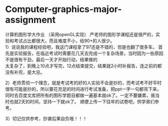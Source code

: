 # Computer-graphics-major-assignment
计算机图形学大作业
（采用openGL实现）
严老师的图形学课程还是很严的，实验和考试占比都很大，而且难度不小，给90+的人很少。  
1）说说我的课程经验吧，我这门课程拿了97还是不错的，但是也翻了很多车。
首先是实验报告，在临近考试时需要花几天去完成一个复杂场景，当时因为一些原因不是很有干劲，最后一天才开始行动，结果做的  
太复杂了，到晚上10点才写完，12点结束提交，结果就2小时补报告，连之前的都没有补完，是大忌。

2）老师贯彻一个理念，就是考试考的好的人实验不会是抄的，而考试考不好平时很有可能是抄的，所以要花充足的时间进行考试准备，把ppt一字一句都背下来，  
同时去百度文库把所有的图形学题目都做一遍基本就ok了。一定不要嫌累，我当时也就2天的时间，坚持一下就ok了。
顺便上传一下往年的试卷吧，供学弟们参考。


3）切记仅供参考，抄袭后果自负哦！！！
